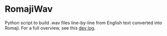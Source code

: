 # RomajiWav
Python script to build .wav files line-by-line from English text converted into Romaji. For a full overview, see this [dev log](https://malheurgames.itch.io/once-more/devlog/288670/making-the-voice-of-the-ai).
